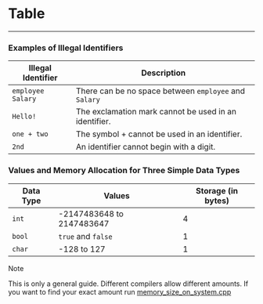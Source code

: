 # Table

---

### Examples of Illegal Identifiers
| Illegal Identifier  | Description                                           |
|---------------------|-------------------------------------------------------|
| `employee` `Salary` | There can be no space between `employee` and `Salary` |
| `Hello!`            | The exclamation mark cannot be used in an identifier. |
| `one + two`         | The symbol + cannot be used in an identifier.         |
| `2nd`               | An identifier cannot begin with a digit.              |

### Values and Memory Allocation for Three Simple Data Types
| Data Type | Values                    | Storage (in bytes) |
|----------|---------------------------|--------------------|
| `int`    | -2147483648 to 2147483647 | 4                  |
| `bool`   | `true` and `false`        | 1                  |
| `char`    | -128 to         127       | 1                  |

> [!NOTE]
> This is only a general guide. Different compilers allow different amounts.
> If you want to find your exact amount run [memory_size_on_system.cpp](../Programs/memory_size_on_system.cpp)
